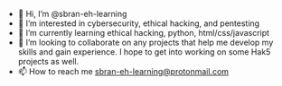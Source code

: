 - 👋 Hi, I’m @sbran-eh-learning
- 👀 I’m interested in cybersecurity, ethical hacking, and pentesting
- 🌱 I’m currently learning ethical hacking, python, html/css/javascript
- 💞️ I’m looking to collaborate on any projects that help me develop my skills and gain experience. I hope to get into working on some Hak5 projects as well.
- 📫 How to reach me sbran-eh-learning@protonmail.com

<!---
sbran-eh-learning/sbran-eh-learning is a ✨ special ✨ repository because its `README.md` (this file) appears on your GitHub profile.
You can click the Preview link to take a look at your changes.
--->
